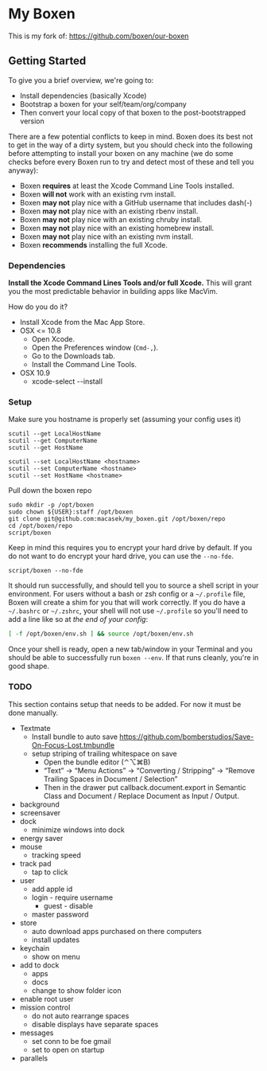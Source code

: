 # My Boxen

This is my fork of: https://github.com/boxen/our-boxen

## Getting Started

To give you a brief overview, we're going to:

* Install dependencies (basically Xcode)
* Bootstrap a boxen for your self/team/org/company
* Then convert your local copy of that boxen to the post-bootstrapped version

There are a few potential conflicts to keep in mind.
Boxen does its best not to get in the way of a dirty system,
but you should check into the following before attempting to install your
boxen on any machine (we do some checks before every Boxen run to try
and detect most of these and tell you anyway):

* Boxen __requires__ at least the Xcode Command Line Tools installed.
* Boxen __will not__ work with an existing rvm install.
* Boxen __may not__ play nice with a GitHub username that includes dash(-)
* Boxen __may not__ play nice with an existing rbenv install.
* Boxen __may not__ play nice with an existing chruby install.
* Boxen __may not__ play nice with an existing homebrew install.
* Boxen __may not__ play nice with an existing nvm install.
* Boxen __recommends__ installing the full Xcode.

### Dependencies

**Install the Xcode Command Lines Tools and/or full Xcode.**
This will grant you the most predictable behavior in building apps like
MacVim.

How do you do it?

* Install Xcode from the Mac App Store.
* OSX <= 10.8
  * Open Xcode.
  * Open the Preferences window (`Cmd-,`).
  * Go to the Downloads tab.
  * Install the Command Line Tools.
* OSX 10.9
  * xcode-select --install


### Setup

Make sure you hostname is properly set (assuming your config uses it)

```
scutil --get LocalHostName
scutil --get ComputerName
scutil --get HostName

scutil --set LocalHostName <hostname>
scutil --set ComputerName <hostname>
scutil --set HostName <hostname>
```

Pull down the boxen repo

```
sudo mkdir -p /opt/boxen
sudo chown ${USER}:staff /opt/boxen
git clone git@github.com:macasek/my_boxen.git /opt/boxen/repo
cd /opt/boxen/repo
script/boxen
```

Keep in mind this requires you to encrypt your hard drive by default.
If you do not want to do encrypt your hard drive, you can use the `--no-fde`.

```
script/boxen --no-fde
```

It should run successfully, and should tell you to source a shell script
in your environment.
For users without a bash or zsh config or a `~/.profile` file,
Boxen will create a shim for you that will work correctly.
If you do have a `~/.bashrc` or `~/.zshrc`, your shell will not use
`~/.profile` so you'll need to add a line like so at _the end of your config_:

``` sh
[ -f /opt/boxen/env.sh ] && source /opt/boxen/env.sh
```

Once your shell is ready, open a new tab/window in your Terminal
and you should be able to successfully run `boxen --env`.
If that runs cleanly, you're in good shape.

### TODO

This section contains setup that needs to be added. For now it must be done manually.

* Textmate
  * Install bundle to auto save https://github.com/bomberstudios/Save-On-Focus-Lost.tmbundle
  * setup striping of trailing whitespace on save
    * Open the bundle editor (⌃⌥⌘B)
    * “Text” → “Menu Actions” → “Converting / Stripping” → “Remove Trailing Spaces in Document / Selection”
    * Then in the drawer put callback.document.export in Semantic Class and Document / Replace Document as Input / Output.
* background
* screensaver
* dock
  * minimize windows into dock
* energy saver
* mouse
  * tracking speed
* track pad
  * tap to click
* user
  * add apple id
  * login - require username
	 * guest - disable
  * master password
* store
	 * auto download apps purchased on there computers
	 * install updates
* keychain
	 * show on menu
* add to dock
	 * apps
	 * docs
	 * change to show folder icon
* enable root user
* mission control
  * do not auto rearrange spaces
  * disable displays have separate spaces
* messages
  * set conn to be foe gmail
  * set to open on startup
* parallels
